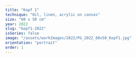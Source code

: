 ```yaml
---
title: "Kopf 1"
technique: "Oil, linen, acrylic on canvas"
size: "60 x 50 cm"
year: 2022
slug: "kopf1-2022"
isSeries: false
image: "/assets/workImages/2022/PG_2022_60x50_Kopf1.jpg"
orientation: "portrait"
order: 1
---
```

